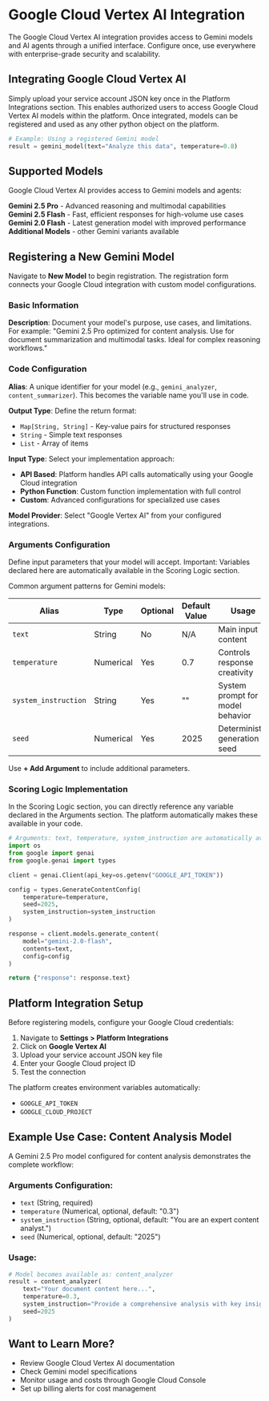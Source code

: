 # Google Cloud Vertex AI Integration

The Google Cloud Vertex AI integration provides access to Gemini models and AI agents through a unified interface. Configure once, use everywhere with enterprise-grade security and scalability.

## Integrating Google Cloud Vertex AI

Simply upload your service account JSON key once in the Platform Integrations section. This enables authorized users to access Google Cloud Vertex AI models within the platform. Once integrated, models can be registered and used as any other python object on the platform.

```python
# Example: Using a registered Gemini model
result = gemini_model(text="Analyze this data", temperature=0.8)
```

## Supported Models

Google Cloud Vertex AI provides access to Gemini models and agents:

**Gemini 2.5 Pro** - Advanced reasoning and multimodal capabilities  
**Gemini 2.5 Flash** - Fast, efficient responses for high-volume use cases  
**Gemini 2.0 Flash** - Latest generation model with improved performance  
**Additional Models** - other Gemini variants available

## Registering a New Gemini Model

Navigate to **New Model** to begin registration. The registration form connects your Google Cloud integration with custom model configurations.

### Basic Information

**Description**: Document your model's purpose, use cases, and limitations. For example: "Gemini 2.5 Pro optimized for content analysis. Use for document summarization and multimodal tasks. Ideal for complex reasoning workflows."

### Code Configuration

**Alias**: A unique identifier for your model (e.g., `gemini_analyzer`, `content_summarizer`). This becomes the variable name you'll use in code.

**Output Type**: Define the return format:
- `Map[String, String]` - Key-value pairs for structured responses
- `String` - Simple text responses
- `List` - Array of items

**Input Type**: Select your implementation approach:
- **API Based**: Platform handles API calls automatically using your Google Cloud integration
- **Python Function**: Custom function implementation with full control
- **Custom**: Advanced configurations for specialized use cases

**Model Provider**: Select "Google Vertex AI" from your configured integrations.

### Arguments Configuration

Define input parameters that your model will accept. Important: Variables declared here are automatically available in the Scoring Logic section.

Common argument patterns for Gemini models:

| Alias | Type | Optional | Default Value | Usage |
|-------|------|----------|---------------|-------|
| `text` | String | No | N/A | Main input content |
| `temperature` | Numerical | Yes | 0.7 | Controls response creativity |
| `system_instruction` | String | Yes | "" | System prompt for model behavior |
| `seed` | Numerical | Yes | 2025 | Deterministic generation seed |

Use **+ Add Argument** to include additional parameters.

### Scoring Logic Implementation

In the Scoring Logic section, you can directly reference any variable declared in the Arguments section. The platform automatically makes these available in your code.

```python
# Arguments: text, temperature, system_instruction are automatically available
import os
from google import genai
from google.genai import types

client = genai.Client(api_key=os.getenv("GOOGLE_API_TOKEN"))

config = types.GenerateContentConfig(
    temperature=temperature, 
    seed=2025, 
    system_instruction=system_instruction
)

response = client.models.generate_content(
    model="gemini-2.0-flash", 
    contents=text, 
    config=config
)

return {"response": response.text}
```

## Platform Integration Setup

Before registering models, configure your Google Cloud credentials:

1. Navigate to **Settings > Platform Integrations**
2. Click on **Google Vertex AI**
3. Upload your service account JSON key file
4. Enter your Google Cloud project ID
5. Test the connection

The platform creates environment variables automatically:
- `GOOGLE_API_TOKEN`
- `GOOGLE_CLOUD_PROJECT`

## Example Use Case: Content Analysis Model

A Gemini 2.5 Pro model configured for content analysis demonstrates the complete workflow:

### Arguments Configuration:
- `text` (String, required)
- `temperature` (Numerical, optional, default: "0.3")
- `system_instruction` (String, optional, default: "You are an expert content analyst.")
- `seed` (Numerical, optional, default: "2025")

### Usage:
```python
# Model becomes available as: content_analyzer
result = content_analyzer(
    text="Your document content here...",
    temperature=0.3,
    system_instruction="Provide a comprehensive analysis with key insights and recommendations.",
    seed=2025
)
```

## Want to Learn More?

- Review Google Cloud Vertex AI documentation
- Check Gemini model specifications
- Monitor usage and costs through Google Cloud Console
- Set up billing alerts for cost management